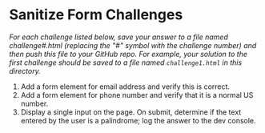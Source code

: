 # Sanitize Form Challenges

_For each challenge listed below, save your answer to a file named challenge#.html (replacing the
"#" symbol with the challenge number) and then push this file to your GitHub repo. For example, your
solution to the first challenge should be saved to a file named ```challenge1.html``` in this
directory._

1. Add a form element for email address and verify this is correct.
2. Add a form element for phone number and verify that it is a normal US number.
3. Display a single input on the page. On submit, determine if the text entered by the user is a
palindrome; log the answer to the dev console.
